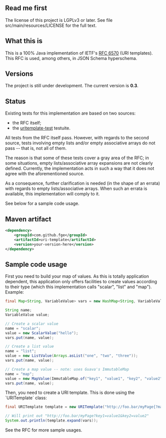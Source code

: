 <h2>Read me first</h2>

<p>The license of this project is LGPLv3 or later. See file src/main/resources/LICENSE for the full
text.</p>

<h2>What this is</h2>

<p>This is a 100% Java implementation of IETF's <a href="http://tools.ietf.org/html/rfc6570">RFC
6570</a> (URI templates). This RFC is used, among others, in JSON Schema hyperschema.</p>

<h2>Versions</h2>

<p>The project is still under development. The current version is <b>0.3</b>.

<h2>Status</h2>

<p>Existing tests for this implementation are based on two sources:</p>

<ul>
    <li>the RFC itself;</li>
    <li>the <a href="https://github.com/dret/uritemplate-test">uritemplate-test</a> testuite.</li>
</ul>

<p>All tests from the RFC itself pass. However, with regards to the second source, tests involving
empty lists and/or empty associative arrays do not pass -- that is, not all of them.</p>

<p>The reason is that some of these tests cover a gray area of the RFC; in some situations, empty
lists/associative array expansions are not clearly defined. Currently, the implementation acts in
such a way that it does not agree with the aforementioned source.</p>

<p>As a consequence, further clarification is needed (in the shape of an errata) with regards to
empty lists/associative arrays. When such an errata is available, this implementation will comply to
it.</p>

<p>See below for a sample code usage.</p>

<h2>Maven artifact</h2>

```xml
<dependency>
    <groupId>com.github.fge</groupId>
    <artifactId>uri-template</artifactId>
    <version>your-version-here</version>
</dependency>
```

<h2>Sample code usage</h2>

<p>First you need to build your map of values. As this is totally application dependent, this
application only offers facilities to create values according to their type (which this
implementation calls "scalar", "list" and "map").  Example:</p>

```java
final Map<String, VariableValue> vars = new HashMap<String, VariableValue>();

String name;
VariableValue value;

// Create a scalar value
name = "scalar";
value = new ScalarValue("hello");
vars.put(name, value);

// Create a list value
name = "list";
value = new ListValue(Arrays.asList("one", "two", "three"));
vars.put(name, value);

// Create a map value -- note: uses Guava's ImmutableMap
name = "map";
value = new MapValue(ImmutableMap.of("key1", "value1", "key2", "value2"));
vars.put(name, value);
```

<p>Then, you need to create a URI template. This is done using the `URITemplate` class:</p>

```java
final URITemplate template = new URITemplate("http://foo.bar/myPage{?map*}");

// Will print out "http://foo.bar/myPage?key1=value1&key2=value2"
System.out.println(template.expand(vars));
```

<p>See the RFC for more sample usages.</p>


